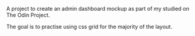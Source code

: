 A project to create an admin dashboard mockup as part of my studied on The Odin Project.

The goal is to practise using css grid for the majority of the layout.